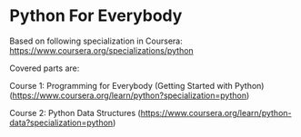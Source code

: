 # Python For Everybody
Based on following specialization in Coursera: https://www.coursera.org/specializations/python

Covered parts are:

Course 1: Programming for Everybody (Getting Started with Python) (https://www.coursera.org/learn/python?specialization=python)

Course 2: Python Data Structures (https://www.coursera.org/learn/python-data?specialization=python)
